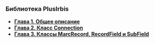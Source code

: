 ### Библиотека PlusIrbis

* [**Глава 1. Общее описание**](chapter1.md)
* [**Глава 2. Класс Connection**](chapter2.md)
* [**Глава 3. Классы MarcRecord, RecordField и SubField**](chapter3.md)
